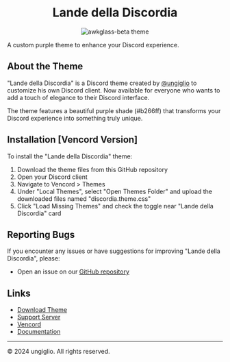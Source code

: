 <div align="center">

# Lande della Discordia

![awkglass-beta theme](https://github.com/user-attachments/assets/0781668c-093f-4ab8-9735-758d2a4e7cb4)
</div>

A custom purple theme to enhance your Discord experience.

## About the Theme

"Lande della Discordia" is a Discord theme created by [@ungiglio](https://discord.com/users/769144538107215872) to customize his own Discord client. Now available for everyone who wants to add a touch of elegance to their Discord interface.

The theme features a beautiful purple shade (#b266ff) that transforms your Discord experience into something truly unique.

## Installation [Vencord Version]

To install the "Lande della Discordia" theme:

1. Download the theme files from this GitHub repository
2. Open your Discord client
3. Navigate to Vencord > Themes
4. Under "Local Themes", select "Open Themes Folder" and upload the downloaded files named "discordia.theme.css"
5. Click "Load Missing Themes" and check the toggle near "Lande della Discordia" card

## Reporting Bugs

If you encounter any issues or have suggestions for improving "Lande della Discordia", please:

- Open an issue on our [GitHub repository](https://github.com/ungiglio/DiscordDiscordia/issues)

## Links

- [Download Theme](https://github.com/ungiglio/DiscordDiscordia/releases)
- [Support Server](https://discord.gg/kaphShJrcb)
- [Vencord](https://vencord.dev)
- [Documentation](https://github.com/ungiglio/DiscordDiscordia/wiki)

---

© 2024 ungiglio. All rights reserved.
